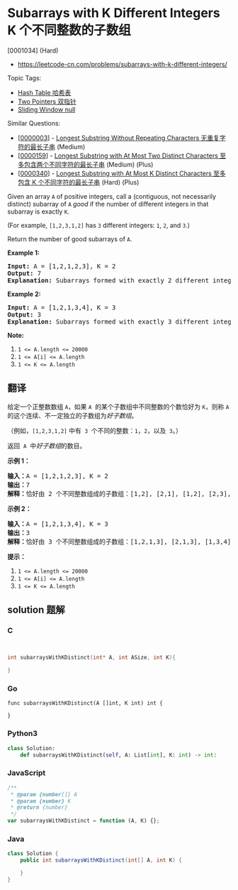 # Subarrays with K Different Integers K 个不同整数的子数组

[0001034] (Hard)

- https://leetcode-cn.com/problems/subarrays-with-k-different-integers/

Topic Tags:

- [Hash Table 哈希表](https://leetcode-cn.com/tag/hash-table/)
- [Two Pointers 双指针](https://leetcode-cn.com/tag/two-pointers/)
- [Sliding Window null](https://leetcode-cn.com/tag/sliding-window/)

Similar Questions:

- [[0000003](https://leetcode-cn.com/problems/longest-substring-without-repeating-characters/)] - [Longest Substring Without Repeating Characters 无重复字符的最长子串](./0000003.longest-substring-without-repeating-characters.md) (Medium)
- [[0000159](https://leetcode-cn.com/problems/longest-substring-with-at-most-two-distinct-characters/)] - [Longest Substring with At Most Two Distinct Characters 至多包含两个不同字符的最长子串](./0000159.longest-substring-with-at-most-two-distinct-characters.md) (Medium) (Plus)
- [[0000340](https://leetcode-cn.com/problems/longest-substring-with-at-most-k-distinct-characters/)] - [Longest Substring with At Most K Distinct Characters 至多包含 K 个不同字符的最长子串](./0000340.longest-substring-with-at-most-k-distinct-characters.md) (Hard) (Plus)

Given an array `A` of positive integers, call a (contiguous, not necessarily distinct) subarray of `A` _good_ if the number of different integers in that subarray is exactly `K`.

(For example, `[1,2,3,1,2]` has `3` different integers: `1`, `2`, and `3`.)

Return the number of good subarrays of `A`.

**Example 1:**

<pre><strong>Input: </strong>A = <span id="example-input-1-1">[1,2,1,2,3]</span>, K = <span id="example-input-1-2">2</span>
<strong>Output: </strong><span id="example-output-1">7</span>
<strong>Explanation: </strong>Subarrays formed with exactly 2 different integers: [1,2], [2,1], [1,2], [2,3], [1,2,1], [2,1,2], [1,2,1,2].
</pre>

**Example 2:**

<pre><strong>Input: </strong>A = <span id="example-input-2-1">[1,2,1,3,4]</span>, K = <span id="example-input-2-2">3</span>
<strong>Output: </strong><span id="example-output-2">3</span>
<strong>Explanation: </strong>Subarrays formed with exactly 3 different integers: [1,2,1,3], [2,1,3], [1,3,4].
</pre>

**Note:**

1.  `1 <= A.length <= 20000`
2.  `1 <= A[i] <= A.length`
3.  `1 <= K <= A.length`

## 翻译

给定一个正整数数组 `A`，如果 `A`  的某个子数组中不同整数的个数恰好为 `K`，则称 `A` 的这个连续、不一定独立的子数组为*好子数组*。

（例如，`[1,2,3,1,2]` 中有  `3`  个不同的整数：`1`，`2`，以及  `3`。）

返回  `A`  中*好子数组*的数目。

**示例 1：**

<pre><strong>输入：</strong>A = [1,2,1,2,3], K = 2
<strong>输出：</strong>7
<strong>解释：</strong>恰好由 2 个不同整数组成的子数组：[1,2], [2,1], [1,2], [2,3], [1,2,1], [2,1,2], [1,2,1,2].
</pre>

**示例 2：**

<pre><strong>输入：</strong>A = [1,2,1,3,4], K = 3
<strong>输出：</strong>3
<strong>解释：</strong>恰好由 3 个不同整数组成的子数组：[1,2,1,3], [2,1,3], [1,3,4].
</pre>

**提示：**

1.  `1 <= A.length <= 20000`
2.  `1 <= A[i] <= A.length`
3.  `1 <= K <= A.length`

## solution 题解

### C

```c


int subarraysWithKDistinct(int* A, int ASize, int K){

}


```

### Go

```golang
func subarraysWithKDistinct(A []int, K int) int {

}
```

### Python3

```python
class Solution:
    def subarraysWithKDistinct(self, A: List[int], K: int) -> int:

```

### JavaScript

```javascript
/**
 * @param {number[]} A
 * @param {number} K
 * @return {number}
 */
var subarraysWithKDistinct = function (A, K) {};
```

### Java

```java
class Solution {
    public int subarraysWithKDistinct(int[] A, int K) {

    }
}
```
